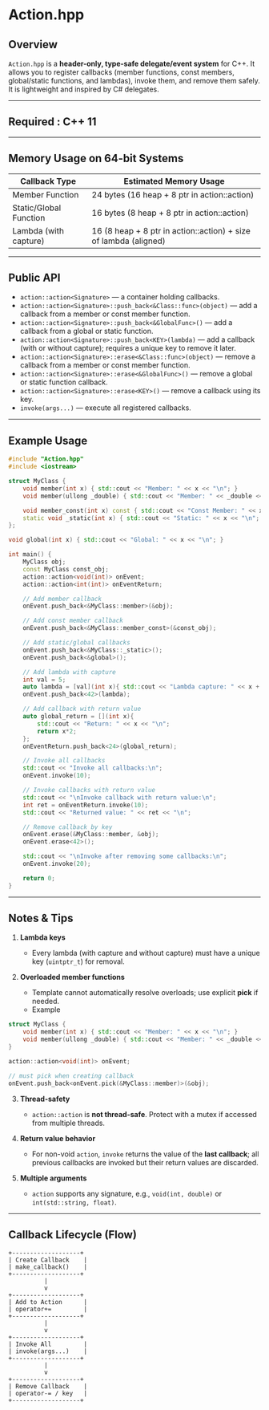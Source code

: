 # Action.hpp

## Overview

`Action.hpp` is a **header-only, type-safe delegate/event system** for C++. It allows you to register callbacks (member functions, const members, global/static functions, and lambdas), invoke them, and remove them safely. It is lightweight and inspired by C# delegates.

---

## Required : C++ 11

---

## Memory Usage on 64-bit Systems

| Callback Type          | Estimated Memory Usage                                   |
| ---------------------- | -------------------------------------------------------- |
| Member Function        | 24 bytes (16 heap + 8 ptr in action::action)                     |
| Static/Global Function | 16 bytes (8 heap + 8 ptr in action::action)                      |
| Lambda (with capture)  | 16 (8 heap + 8 ptr in action::action) + size of lambda (aligned) |

---

## Public API

* `action::action<Signature>` — a container holding callbacks.
* `action::action<Signature>::push_back<&Class::func>(object)` — add a callback from a member or const member function.
* `action::action<Signature>::push_back<&GlobalFunc>()` — add a callback from a global or static function.
* `action::action<Signature>::push_back<KEY>(lambda)` — add a callback (with or without capture); requires a unique key to remove it later.
* `action::action<Signature>::erase<&Class::func>(object)` — remove a callback from a member or const member function.
* `action::action<Signature>::erase<&GlobalFunc>()` — remove a global or static function callback.
* `action::action<Signature>::erase<KEY>()` — remove a callback using its key.
* `invoke(args...)` — execute all registered callbacks.

---

## Example Usage

```cpp
#include "Action.hpp"
#include <iostream>

struct MyClass {
    void member(int x) { std::cout << "Member: " << x << "\n"; }
    void member(ullong _double) { std::cout << "Member: " << _double << "\n"; }

    void member_const(int x) const { std::cout << "Const Member: " << x << "\n"; }
    static void _static(int x) { std::cout << "Static: " << x << "\n"; }
};

void global(int x) { std::cout << "Global: " << x << "\n"; }

int main() {
    MyClass obj;
    const MyClass const_obj;
    action::action<void(int)> onEvent;
    action::action<int(int)> onEventReturn;

    // Add member callback
    onEvent.push_back<&MyClass::member>(&obj);

    // Add const member callback
    onEvent.push_back<&MyClass::member_const>(&const_obj);

    // Add static/global callbacks
    onEvent.push_back<&MyClass::_static>();
    onEvent.push_back<&global>();

    // Add lambda with capture
    int val = 5;
    auto lambda = [val](int x){ std::cout << "Lambda capture: " << x + val << "\n"; };
    onEvent.push_back<42>(lambda);

    // Add callback with return value
    auto global_return = [](int x){ 
        std::cout << "Return: " << x << "\n"; 
        return x*2; 
    };
    onEventReturn.push_back<24>(global_return);

    // Invoke all callbacks
    std::cout << "Invoke all callbacks:\n";
    onEvent.invoke(10);

    // Invoke callbacks with return value
    std::cout << "\nInvoke callback with return value:\n";
    int ret = onEventReturn.invoke(10);
    std::cout << "Returned value: " << ret << "\n";

    // Remove callback by key
    onEvent.erase(&MyClass::member, &obj);
    onEvent.erase<42>();

    std::cout << "\nInvoke after removing some callbacks:\n";
    onEvent.invoke(20);

    return 0;
}
```

---

## Notes & Tips

1. **Lambda keys**

   * Every lambda (with capture and without capture) must have a unique key (`uintptr_t`) for removal.

2. **Overloaded member functions**

   * Template cannot automatically resolve overloads; use explicit **pick** if needed.
   * Example
``` cpp
struct MyClass {
    void member(int x) { std::cout << "Member: " << x << "\n"; }
    void member(ullong _double) { std::cout << "Member: " << _double << "\n"; }
}

action::action<void(int)> onEvent;

// must pick when creating callback
onEvent.push_back<onEvent.pick(&MyClass::member)>(&obj);
```

3. **Thread-safety**

   * `action::action` is **not thread-safe**. Protect with a mutex if accessed from multiple threads.

4. **Return value behavior**

   * For non-void `action`, `invoke` returns the value of the **last callback**; all previous callbacks are invoked but their return values are discarded.

5. **Multiple arguments**

   * `action` supports any signature, e.g., `void(int, double)` or `int(std::string, float)`.

---

## Callback Lifecycle (Flow)

```
+-------------------+
| Create Callback    |
| make_callback()    |
+-------------------+
          |
          v
+-------------------+
| Add to Action      |
| operator+=         |
+-------------------+
          |
          v
+-------------------+
| Invoke All         |
| invoke(args...)    |
+-------------------+
          |
          v
+-------------------+
| Remove Callback    |
| operator-= / key   |
+-------------------+
```
